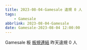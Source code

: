 ```yaml
---
title: 2023-08-04-Gamesale 違規 0 人
tags:
    - Gamesale
abbrlink: 2023-08-04-Gamesale
date: Gamesale-2023-08-04 12:00:00
---
```

Gamesale 板 [板規連結](https://www.ptt.cc/bbs/Gossiping/M.1637425085.A.07D.html)
昨天違規 0 人
